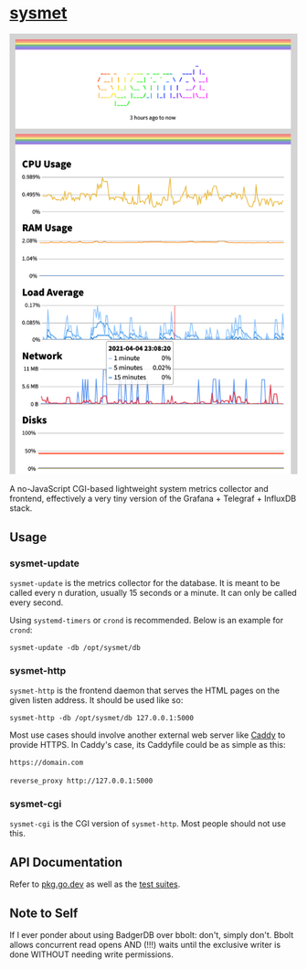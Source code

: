 # [sysmet](https://unix.lgbt/~diamond/sysmet)

![screenshot](screenshot.png)

A no-JavaScript CGI-based lightweight system metrics collector and frontend,
effectively a very tiny version of the Grafana + Telegraf + InfluxDB stack.

## Usage

### sysmet-update

`sysmet-update` is the metrics collector for the database. It is meant to be
called every n duration, usually 15 seconds or a minute. It can only be called
every second.

Using `systemd-timers` or `crond` is recommended. Below is an example for `crond`:

```
sysmet-update -db /opt/sysmet/db
```

### sysmet-http

`sysmet-http` is the frontend daemon that serves the HTML pages on the given
listen address. It should be used like so:

```
sysmet-http -db /opt/sysmet/db 127.0.0.1:5000
```

Most use cases should involve another external web server like
[Caddy](caddyserver.com/) to provide HTTPS. In Caddy's case, its Caddyfile could
be as simple as this:

```
https://domain.com

reverse_proxy http://127.0.0.1:5000
```

### sysmet-cgi

`sysmet-cgi` is the CGI version of `sysmet-http`. Most people should not use
this.

## API Documentation

Refer to [pkg.go.dev][pkg.go.dev] as well as the [test suites][sysmet_test.go].

[pkg.go.dev]: https://pkg.go.dev/git.unix.lgbt/diamondburned/sysmet
[sysmet_test.go]: https://git.unix.lgbt/diamondburned/sysmet/src/branch/main/sysmet_test.go

## Note to Self

If I ever ponder about using BadgerDB over bbolt: don't, simply don't. Bbolt
allows concurrent read opens AND (!!!) waits until the exclusive writer is done
WITHOUT needing write permissions.
